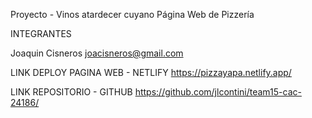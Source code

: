 
Proyecto - Vinos atardecer cuyano
Página Web de Pizzería


INTEGRANTES


Joaquin Cisneros
joacisneros@gmail.com



LINK DEPLOY PAGINA WEB - NETLIFY
https://pizzayapa.netlify.app/


LINK REPOSITORIO - GITHUB
https://github.com/jlcontini/team15-cac-24186/


